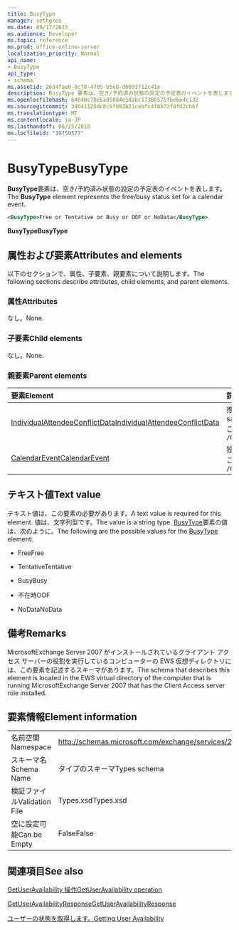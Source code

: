 ```yaml
---
title: BusyType
manager: sethgros
ms.date: 09/17/2015
ms.audience: Developer
ms.topic: reference
ms.prod: office-online-server
localization_priority: Normal
api_name:
- BusyType
api_type:
- schema
ms.assetid: 26d4fae0-8c78-4705-b5e8-d6033712c41e
description: BusyType 要素は、空き/予約済み状態の設定の予定表のイベントを表します。
ms.openlocfilehash: 6484bc70c6a05084e5d2bc1738b575fbebe4c132
ms.sourcegitcommit: 34041125dc8c5f993b21cebfc4f8b72f0fd2cb6f
ms.translationtype: MT
ms.contentlocale: ja-JP
ms.lasthandoff: 06/25/2018
ms.locfileid: "19759577"
---
```

# <a name="busytype"></a><span data-ttu-id="afab0-103">BusyType</span><span class="sxs-lookup"><span data-stu-id="afab0-103">BusyType</span></span>

<span data-ttu-id="afab0-104">**BusyType**要素は、空き/予約済み状態の設定の予定表のイベントを表します。</span><span class="sxs-lookup"><span data-stu-id="afab0-104">The **BusyType** element represents the free/busy status set for a calendar event.</span></span> 
  
```xml
<BusyType>Free or Tentative or Busy or OOF or NoData</BusyType>
```

 <span data-ttu-id="afab0-105">**BusyType**</span><span class="sxs-lookup"><span data-stu-id="afab0-105">**BusyType**</span></span>
## <a name="attributes-and-elements"></a><span data-ttu-id="afab0-106">属性および要素</span><span class="sxs-lookup"><span data-stu-id="afab0-106">Attributes and elements</span></span>

<span data-ttu-id="afab0-107">以下のセクションで、属性、子要素、親要素について説明します。</span><span class="sxs-lookup"><span data-stu-id="afab0-107">The following sections describe attributes, child elements, and parent elements.</span></span>
  
### <a name="attributes"></a><span data-ttu-id="afab0-108">属性</span><span class="sxs-lookup"><span data-stu-id="afab0-108">Attributes</span></span>

<span data-ttu-id="afab0-109">なし。</span><span class="sxs-lookup"><span data-stu-id="afab0-109">None.</span></span>
  
### <a name="child-elements"></a><span data-ttu-id="afab0-110">子要素</span><span class="sxs-lookup"><span data-stu-id="afab0-110">Child elements</span></span>

<span data-ttu-id="afab0-111">なし。</span><span class="sxs-lookup"><span data-stu-id="afab0-111">None.</span></span>
  
### <a name="parent-elements"></a><span data-ttu-id="afab0-112">親要素</span><span class="sxs-lookup"><span data-stu-id="afab0-112">Parent elements</span></span>

|<span data-ttu-id="afab0-113">**要素**</span><span class="sxs-lookup"><span data-stu-id="afab0-113">**Element**</span></span>|<span data-ttu-id="afab0-114">**説明**</span><span class="sxs-lookup"><span data-stu-id="afab0-114">**Description**</span></span>|
|:-----|:-----|
|[<span data-ttu-id="afab0-115">IndividualAttendeeConflictData</span><span class="sxs-lookup"><span data-stu-id="afab0-115">IndividualAttendeeConflictData</span></span>](individualattendeeconflictdata.md) <br/> |<span data-ttu-id="afab0-116">推奨される会議の時刻と同時に発生するタイム ・ ウィンドウのユーザーまたは連絡先の空き時間状況が含まれています。</span><span class="sxs-lookup"><span data-stu-id="afab0-116">Contains a user's or contact's free/busy status for a time window that occurs at the same time as the suggested meeting time.</span></span>  <br/> <span data-ttu-id="afab0-117">この要素への XPath 式は、次のようにします。</span><span class="sxs-lookup"><span data-stu-id="afab0-117">The following is the XPath expression to this element:</span></span>  <br/>  `/GetUserAvailabilityResponse/SuggestionsResponse/SuggestionDayResultArray/SuggestionDayResult[i]/SuggestionArray/Suggestion[i]/AttendeeConflictDataArray/IndividualAttendeeConflictData` <br/> |
|[<span data-ttu-id="afab0-118">CalendarEvent</span><span class="sxs-lookup"><span data-stu-id="afab0-118">CalendarEvent</span></span>](calendarevent.md) <br/> |<span data-ttu-id="afab0-119">独自の予定表アイテムの出現を表します。</span><span class="sxs-lookup"><span data-stu-id="afab0-119">Represents a unique calendar item occurrence.</span></span>  <br/> <span data-ttu-id="afab0-120">この要素への XPath 式は、次のようにします。</span><span class="sxs-lookup"><span data-stu-id="afab0-120">The following is the XPath expression to this element:</span></span>  <br/>  `/GetUserAvailabilityResponse/FreeBusyResponseArray/FreeBusyResponse/FreeBusyView/CalendarEventArray/CalendarEvent[i]` <br/> |
   
## <a name="text-value"></a><span data-ttu-id="afab0-121">テキスト値</span><span class="sxs-lookup"><span data-stu-id="afab0-121">Text value</span></span>

<span data-ttu-id="afab0-122">テキスト値は、この要素の必要があります。</span><span class="sxs-lookup"><span data-stu-id="afab0-122">A text value is required for this element.</span></span> <span data-ttu-id="afab0-123">値は、文字列型です。</span><span class="sxs-lookup"><span data-stu-id="afab0-123">The value is a string type.</span></span> <span data-ttu-id="afab0-124">[BusyType](busytype.md)要素の値は、次のように。</span><span class="sxs-lookup"><span data-stu-id="afab0-124">The following are the possible values for the [BusyType](busytype.md) element:</span></span> 
  
- <span data-ttu-id="afab0-125">Free</span><span class="sxs-lookup"><span data-stu-id="afab0-125">Free</span></span>
    
- <span data-ttu-id="afab0-126">Tentative</span><span class="sxs-lookup"><span data-stu-id="afab0-126">Tentative</span></span>
    
- <span data-ttu-id="afab0-127">Busy</span><span class="sxs-lookup"><span data-stu-id="afab0-127">Busy</span></span>
    
- <span data-ttu-id="afab0-128">不在時</span><span class="sxs-lookup"><span data-stu-id="afab0-128">OOF</span></span>
    
- <span data-ttu-id="afab0-129">NoData</span><span class="sxs-lookup"><span data-stu-id="afab0-129">NoData</span></span>
    
## <a name="remarks"></a><span data-ttu-id="afab0-130">備考</span><span class="sxs-lookup"><span data-stu-id="afab0-130">Remarks</span></span>

<span data-ttu-id="afab0-131">MicrosoftExchange Server 2007 がインストールされているクライアント アクセス サーバーの役割を実行しているコンピューターの EWS 仮想ディレクトリには、この要素を記述するスキーマがあります。</span><span class="sxs-lookup"><span data-stu-id="afab0-131">The schema that describes this element is located in the EWS virtual directory of the computer that is running MicrosoftExchange Server 2007 that has the Client Access server role installed.</span></span>
  
## <a name="element-information"></a><span data-ttu-id="afab0-132">要素情報</span><span class="sxs-lookup"><span data-stu-id="afab0-132">Element information</span></span>

|||
|:-----|:-----|
|<span data-ttu-id="afab0-133">名前空間</span><span class="sxs-lookup"><span data-stu-id="afab0-133">Namespace</span></span>  <br/> |http://schemas.microsoft.com/exchange/services/2006/types  <br/> |
|<span data-ttu-id="afab0-134">スキーマ名</span><span class="sxs-lookup"><span data-stu-id="afab0-134">Schema Name</span></span>  <br/> |<span data-ttu-id="afab0-135">タイプのスキーマ</span><span class="sxs-lookup"><span data-stu-id="afab0-135">Types schema</span></span>  <br/> |
|<span data-ttu-id="afab0-136">検証ファイル</span><span class="sxs-lookup"><span data-stu-id="afab0-136">Validation File</span></span>  <br/> |<span data-ttu-id="afab0-137">Types.xsd</span><span class="sxs-lookup"><span data-stu-id="afab0-137">Types.xsd</span></span>  <br/> |
|<span data-ttu-id="afab0-138">空に設定可能</span><span class="sxs-lookup"><span data-stu-id="afab0-138">Can be Empty</span></span>  <br/> |<span data-ttu-id="afab0-139">False</span><span class="sxs-lookup"><span data-stu-id="afab0-139">False</span></span>  <br/> |
   
## <a name="see-also"></a><span data-ttu-id="afab0-140">関連項目</span><span class="sxs-lookup"><span data-stu-id="afab0-140">See also</span></span>



[<span data-ttu-id="afab0-141">GetUserAvailability 操作</span><span class="sxs-lookup"><span data-stu-id="afab0-141">GetUserAvailability operation</span></span>](getuseravailability-operation.md)
  
[<span data-ttu-id="afab0-142">GetUserAvailabilityResponse</span><span class="sxs-lookup"><span data-stu-id="afab0-142">GetUserAvailabilityResponse</span></span>](getuseravailabilityresponse.md)


[<span data-ttu-id="afab0-143">ユーザーの状態を取得します。</span><span class="sxs-lookup"><span data-stu-id="afab0-143">Getting User Availability</span></span>](http://msdn.microsoft.com/library/d4133fcb-9b0f-4e6b-aadf-a389da83516a%28Office.15%29.aspx)

